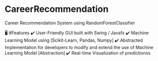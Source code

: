 # CareerRecommendation
Career Recommendation System using RandomForestClassifier


🖥️ #Features
✔️ User-Friendly GUI built with Swing / Javafx
✔️ Machine Learning Model using [Scikit-Learn, Pandas, Numpy]
✔️ Abstracted Implementation for developers to modify and extend the use of Machine Learning Model [Abstraction]
✔️ Real-time Visualization of predictionss

